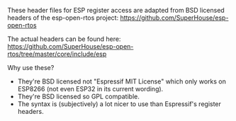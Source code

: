 These header files for ESP register access are adapted from BSD licensed headers of the esp-open-rtos project:
https://github.com/SuperHouse/esp-open-rtos

The actual headers can be found here:
https://github.com/SuperHouse/esp-open-rtos/tree/master/core/include/esp

Why use these?
* They're BSD licensed not "Espressif MIT License" which only works on ESP8266 (not even ESP32 in its current wording).
* They're BSD licensed so GPL compatible.
* The syntax is (subjectively) a lot nicer to use than Espressif's register headers.
